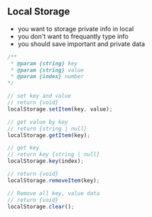 ## Local Storage
- you want to storage private info in local
- you don't want to frequantly type info
- you should save important and private data
```js
/**
 * @param {string} key
 * @param {string} value
 * @param {index} number
*/

// set key and value
// return {void}
localStorage.setItem(key, value);

// get value by key
// return {string | null}
localStorage.getItem(key);

// get key
// return key {string | null}
localStorage.key(index);

// return {void}
localStorage.removeItem(key);

// Remove all key, value data 
// return {void}
localStorage.clear();
```